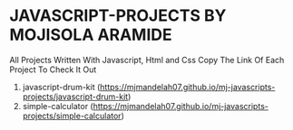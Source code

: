 # JAVASCRIPT-PROJECTS BY MOJISOLA ARAMIDE

All Projects Written With Javascript, Html and Css
Copy The Link Of Each Project To Check It Out 

1. javascript-drum-kit (https://mjmandelah07.github.io/mj-javascripts-projects/javascript-drum-kit)
2. simple-calculator  (https://mjmandelah07.github.io/mj-javascripts-projects/simple-calculator)

